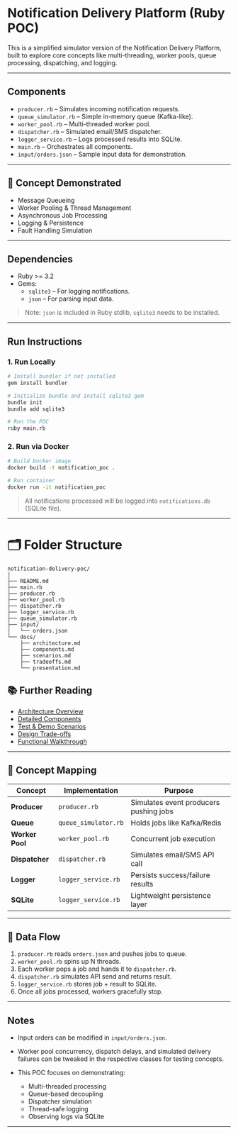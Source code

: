 # Notification Delivery Platform (Ruby POC)

This is a simplified simulator version of the Notification Delivery Platform, built to explore core concepts like multi-threading, worker pools, queue processing, dispatching, and logging.

---

## Components

- `producer.rb` – Simulates incoming notification requests.
- `queue_simulator.rb` – Simple in-memory queue (Kafka-like).
- `worker_pool.rb` – Multi-threaded worker pool.
- `dispatcher.rb` – Simulated email/SMS dispatcher.
- `logger_service.rb` – Logs processed results into SQLite.
- `main.rb` – Orchestrates all components.
- `input/orders.json` – Sample input data for demonstration.

---

## 🧠 Concept Demonstrated
- Message Queueing
- Worker Pooling & Thread Management
- Asynchronous Job Processing
- Logging & Persistence
- Fault Handling Simulation

---


## Dependencies

- Ruby >= 3.2
- Gems:
  - `sqlite3` – For logging notifications.
  - `json` – For parsing input data.

> Note: `json` is included in Ruby stdlib, `sqlite3` needs to be installed.

---

## Run Instructions

### 1. Run Locally

```bash
# Install bundler if not installed
gem install bundler

# Initialize bundle and install sqlite3 gem
bundle init
bundle add sqlite3

# Run the POC
ruby main.rb
````

### 2. Run via Docker

```bash
# Build Docker image
docker build -t notification_poc .

# Run container
docker run -it notification_poc
```

> All notifications processed will be logged into `notifications.db` (SQLite file).

---

# 🗂️ Folder Structure

```
notification-delivery-poc/
│
├── README.md
├── main.rb
├── producer.rb
├── worker_pool.rb
├── dispatcher.rb
├── logger_service.rb
├── queue_simulator.rb
├── input/
│   └── orders.json
└── docs/
    ├── architecture.md
    ├── components.md
    ├── scenarios.md
    ├── tradeoffs.md
    └── presentation.md
```

## 📚 Further Reading

* [Architecture Overview](./docs/architecture.md)
* [Detailed Components](./docs/components.md)
* [Test & Demo Scenarios](./docs/scenarios.md)
* [Design Trade-offs](./docs/tradeoffs.md)
* [Functional Walkthrough](./docs/presentation.md)

--- 

## 🧠 Concept Mapping

| Concept         | Implementation       | Purpose                                |
| --------------- | -------------------- | -------------------------------------- |
| **Producer**    | `producer.rb`        | Simulates event producers pushing jobs |
| **Queue**       | `queue_simulator.rb` | Holds jobs like Kafka/Redis            |
| **Worker Pool** | `worker_pool.rb`     | Concurrent job execution               |
| **Dispatcher**  | `dispatcher.rb`      | Simulates email/SMS API call           |
| **Logger**      | `logger_service.rb`  | Persists success/failure results       |
| **SQLite**      | `logger_service.rb`  | Lightweight persistence layer          |

---

## 🔄 Data Flow

1. `producer.rb` reads `orders.json` and pushes jobs to queue.
2. `worker_pool.rb` spins up N threads.
3. Each worker pops a job and hands it to `dispatcher.rb`.
4. `dispatcher.rb` simulates API send and returns result.
5. `logger_service.rb` stores job + result to SQLite.
6. Once all jobs processed, workers gracefully stop.

---

## Notes

* Input orders can be modified in `input/orders.json`.
* Worker pool concurrency, dispatch delays, and simulated delivery failures can be tweaked in the respective classes for testing concepts.
* This POC focuses on demonstrating:

  * Multi-threaded processing
  * Queue-based decoupling
  * Dispatcher simulation
  * Thread-safe logging
  * Observing logs via SQLite

---
